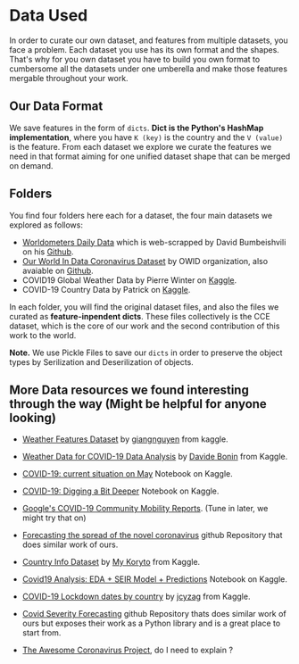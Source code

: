 # Data Used
In order to curate our own dataset, and features from multiple datasets, you face a problem. Each dataset you use has its own format and the shapes.
That's why for you own dataset you have to build you own format to cumbersome all the datasets under one umberella and make those features mergable throughout your work.

## Our Data Format
We save features in the form of `dicts`. **Dict is the Python's HashMap implementation**, where you have `K (key)` is the country and the `V (value)` is the feature. 
From each dataset we explore we curate the features we need in that format aiming for one unified dataset shape that can be merged on demand.

## Folders
You find four folders here each for a dataset, the four main datasets we explored as follows: 
* [Worldometers Daily Data](https://www.worldometers.info/coronavirus/) which is web-scrapped by David Bumbeishvili on his [Github](https://github.com/bumbeishvili/covid19-daily-data).
* [Our World In Data Coronavirus Dataset](https://ourworldindata.org/coronavirus) by OWID organization, also avaiable on [Github](https://github.com/owid/covid-19-data).
* COVID19 Global Weather Data by Pierre Winter on [Kaggle](https://www.kaggle.com/winterpierre91/covid19-global-weather-data).
* COVID-19 Country Data by Patrick on [Kaggle](https://www.kaggle.com/bitsnpieces/covid19-country-data).

In each folder, you will find the original dataset files, and also the files we curated as **feature-inpendent dicts**. These files collectively is the CCE dataset, which is the core of our work and the second contribution of this work to the world. 

**Note.** We use Pickle Files to save our `dicts` in order to preserve the object types by Serilization and Deserilization of objects.

## More Data resources we found interesting through the way (Might be helpful for anyone looking)

* [Weather Features Dataset](https://www.kaggle.com/giginghn/weather-features) by [giangnguyen](https://www.kaggle.com/giginghn) from kaggle.

* [Weather Data for COVID-19 Data Analysis](https://www.kaggle.com/davidbnn92/weather-data-for-covid19-data-analysis) by [Davide Bonin](https://www.kaggle.com/davidbnn92) from Kaggle.

* [COVID-19: current situation on May](https://www.kaggle.com/corochann/covid-19-current-situation-on-may) Notebook on Kaggle.

* [COVID-19: Digging a Bit Deeper](https://www.kaggle.com/abhinand05/covid-19-digging-a-bit-deeper) Notebook on Kaggle.

* [Google's COVID-19 Community Mobility Reports](https://www.google.com/covid19/mobility/). (Tune in later, we might try that on)

* [Forecasting the spread of the novel coronavirus](https://github.com/Nu-AI/Livid-About-COVID) github Repository that does similar work of ours.

* [Country Info Dataset](https://www.kaggle.com/koryto/countryinfo) by [My Koryto](https://www.kaggle.com/koryto) from Kaggle.

* [Covid19 Analysis: EDA + SEIR Model + Predictions](https://www.kaggle.com/giginghn/covid19-analysis-eda-seir-model-predictions) Notebook on Kaggle.

* [COVID-19 Lockdown dates by country](https://www.kaggle.com/jcyzag/covid19-lockdown-dates-by-country) by [jcyzag](https://www.kaggle.com/jcyzag) from Kaggle.

* [Covid Severity Forecasting](https://github.com/Yu-Group/covid19-severity-prediction) github Repository thats does similar work of ours but exposes their work as a Python library and is a great place to start from.

* [The Awesome Coronavirus Project](https://github.com/soroushchehresa/awesome-coronavirus), do I need to explain ?
